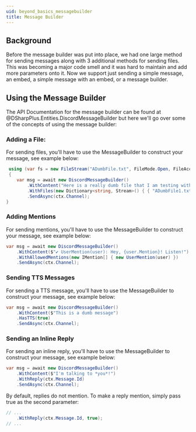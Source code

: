 ```yaml
---
uid: beyond_basics_messagebuilder
title: Message Builder
---
```


## Background
Before the message builder was put into place, we had one large method for sending messages along with 3 additional methods for sending files. This
was becoming a major code smell and it was hard to maintain and add more parameters onto it. Now we support just sending a simple message, an embed, a simple
message with an embed, or a message builder.

## Using the Message Builder
The API Documentation for the message builder can be found at @DSharpPlus.Entities.DiscordMessageBuilder but here we'll go over some of the concepts of using the
message builder:

### Adding a File:
For sending files, you'll have to use the MessageBuilder to construct your message, see example below:

```cs
 using (var fs = new FileStream("ADumbFile.txt", FileMode.Open, FileAccess.Read))
 {
    var msg = await new DiscordMessageBuilder()
        .WithContent("Here is a really dumb file that I am testing with.")
        .WithFiles(new Dictionary<string, Stream>() { { "ADumbFile1.txt", fs } })
        .SendAsync(ctx.Channel);           
}
```

### Adding Mentions
For sending mentions, you'll have to use the MessageBuilder to construct your message, see example below:

```cs
var msg = await new DiscordMessageBuilder()
    .WithContent($"✔ UserMention(user): Hey, {user.Mention}! Listen!")
    .WithAllowedMentions(new IMention[] { new UserMention(user) })
    .SendAsync(ctx.Channel);      
```

### Sending TTS Messages
For sending a TTS message, you'll have to use the MessageBuilder to construct your message, see example below:

```cs
var msg = await new DiscordMessageBuilder()
    .WithContent($"This is a dumb message")
    .HasTTS(true)
    .SendAsync(ctx.Channel);      
```
### Sending an Inline Reply
For sending an inline reply, you'll have to use the MessageBuilder to construct your message, see example below:
```cs
var msg = await new DiscordMessageBuilder()
    .WithContent($"I'm talking to *you*!")
    .WithReply(ctx.Message.Id)
    .SendAsync(ctx.Channel);
```
By default, replies do not mention. To make a reply mention, simply pass true as the second parameter:
```cs
// ...
    .WithReply(ctx.Message.Id, true);
// ...
```

